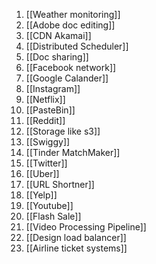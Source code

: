 1. [[Weather monitoring]]
2. [[Adobe doc editing]]
3. [[CDN Akamai]]
4. [[Distributed Scheduler]]
5. [[Doc sharing]]
6. [[Facebook network]]
7. [[Google Calander]]
8. [[Instagram]]
9. [[Netflix]]
10. [[PasteBin]]
11. [[Reddit]]
12. [[Storage like s3]]
13. [[Swiggy]]
14. [[Tinder MatchMaker]]
15. [[Twitter]]
16. [[Uber]]
17. [[URL Shortner]]
18. [[Yelp]]
19. [[Youtube]]
20. [[Flash Sale]]
21. [[Video Processing Pipeline]]
22. [[Design load balancer]]
23. [[Airline ticket systems]]